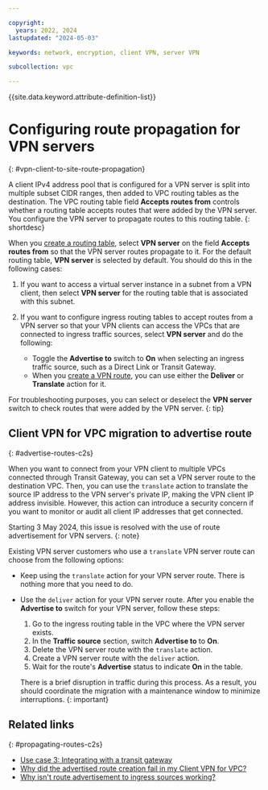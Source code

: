 ```yaml
---

copyright:
  years: 2022, 2024
lastupdated: "2024-05-03"

keywords: network, encryption, client VPN, server VPN

subcollection: vpc

---
```


{{site.data.keyword.attribute-definition-list}}

# Configuring route propagation for VPN servers
{: #vpn-client-to-site-route-propagation}

A client IPv4 address pool that is configured for a VPN server is split into multiple subset CIDR ranges, then added to VPC routing tables as the destination. The VPC routing table field **Accepts routes from** controls whether a routing table accepts routes that were added by the VPN server. You configure the VPN server to propagate routes to this routing table.
{: shortdesc}

When you [create a routing table](/docs/vpc?topic=vpc-create-vpc-routing-table&interface=ui), select **VPN server** on the field **Accepts routes from** so that the VPN server routes propagate to it. For the default routing table, **VPN server** is selected by default. You should do this in the following cases:

1. If you want to access a virtual server instance in a subnet from a VPN client, then select **VPN server** for the routing table that is associated with this subnet.
1. If you want to configure ingress routing tables to accept routes from a VPN server so that your VPN clients can access the VPCs that are connected to ingress traffic sources, select **VPN server** and do the following:

   * Toggle the **Advertise to** switch to **On** when selecting an ingress traffic source, such as a Direct Link or Transit Gateway.
   * When you [create a VPN route](/docs/vpc?topic=vpc-vpn-client-to-site-routes&interface=ui#create-route-ui-c2s), you can use either the **Deliver** or **Translate** action for it.

For troubleshooting purposes, you can select or deselect the **VPN server** switch to check routes that were added by the VPN server.
{: tip}

## Client VPN for VPC migration to advertise route
{: #advertise-routes-c2s}

When you want to connect from your VPN client to multiple VPCs connected through Transit Gateway, you can set a VPN server route to the destination VPC. Then, you can use the `translate` action to translate the source IP address to the VPN server's private IP, making the VPN client IP address invisible. However, this action can introduce a security concern if you want to monitor or audit all client IP addresses that get connected.

Starting 3 May 2024, this issue is resolved with the use of route advertisement for VPN servers.
{: note}

Existing VPN server customers who use a `translate` VPN server route can choose from the following options:

* Keep using the `translate` action for your VPN server route. There is nothing more that you need to do.
* Use the `deliver` action for your VPN server route.
   After you enable the **Advertise to** switch for your VPN server, follow these steps:

   1. Go to the ingress routing table in the VPC where the VPN server exists.
   1. In the **Traffic source** section, switch **Advertise to** to **On**.
   1. Delete the VPN server route with the `translate` action.
   1. Create a VPN server route with the `deliver` action.
   1. Wait for the route's **Advertise** status to indicate **On** in the table.

   There is a brief disruption in traffic during this process. As a result, you should coordinate the migration with a maintenance window to minimize interruptions.
   {: important}

## Related links
{: #propagating-routes-c2s}

* [Use case 3: Integrating with a transit gateway](/docs/vpc?topic=vpc-vpn-client-to-site-overview#vpn-client-to-site-use-cases)
* [Why did the advertised route creation fail in my Client VPN for VPC?](/docs/vpc?topic=vpc-troubleshoot-c2s-advertise-routes-over-quota)
* [Why isn't route advertisement to ingress sources working?](/docs/vpc?topic=vpc-troubleshoot-advertise-route-not-work-c2s)
